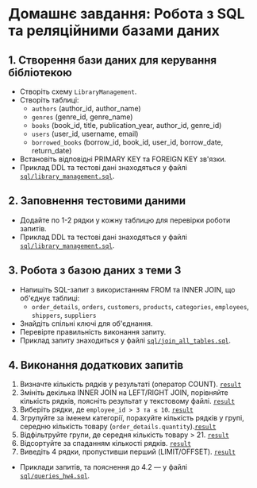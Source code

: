 # Домашнє завдання: Робота з SQL та реляційними базами даних

## 1. Створення бази даних для керування бібліотекою

- Створіть схему `LibraryManagement`.
- Створіть таблиці:
  - `authors` (author_id, author_name)
  - `genres` (genre_id, genre_name)
  - `books` (book_id, title, publication_year, author_id, genre_id)
  - `users` (user_id, username, email)
  - `borrowed_books` (borrow_id, book_id, user_id, borrow_date, return_date)
- Встановіть відповідні PRIMARY KEY та FOREIGN KEY зв'язки.
- Приклад DDL та тестові дані знаходяться у файлі [`sql/library_management.sql`](sql/library_management.sql).

## 2. Заповнення тестовими даними

- Додайте по 1-2 рядки у кожну таблицю для перевірки роботи запитів.
- Приклад DDL та тестові дані знаходяться у файлі [`sql/library_management.sql`](sql/library_management.sql).

## 3. Робота з базою даних з теми 3

- Напишіть SQL-запит з використанням FROM та INNER JOIN, що об'єднує таблиці:
  - `order_details`, `orders`, `customers`, `products`, `categories`, `employees`, `shippers`, `suppliers`
- Знайдіть спільні ключі для об'єднання.
- Перевірте правильність виконання запиту.
- Приклад запиту знаходиться у файлі [`sql/join_all_tables.sql`](sql/join_all_tables.sql).

## 4. Виконання додаткових запитів

1. Визначте кількість рядків у результаті (оператор COUNT). [`result`](screenshots/4_1.png)
2. Змініть декілька INNER JOIN на LEFT/RIGHT JOIN, порівняйте кількість рядків, поясніть результат у текстовому файлі. [`result`](screenshots/4_2.png)
3. Виберіть рядки, де `employee_id > 3 та ≤ 10`. [`result`](screenshots/4_3.png)
4. Згрупуйте за іменем категорії, порахуйте кількість рядків у групі, середню кількість товару (`order_details.quantity`).[`result`](screenshots/4_4.png)
5. Відфільтруйте групи, де середня кількість товару > 21. [`result`](screenshots/4_5.png)
6. Відсортуйте за спаданням кількості рядків. [`result`](screenshots/4_6.png)
7. Виведіть 4 рядки, пропустивши перший (LIMIT/OFFSET). [`result`](screenshots/4_7.png)
- Приклади запитів, та пояснення до 4.2 — у файлі [`sql/queries_hw4.sql`](sql/queries_hw4.sql).


